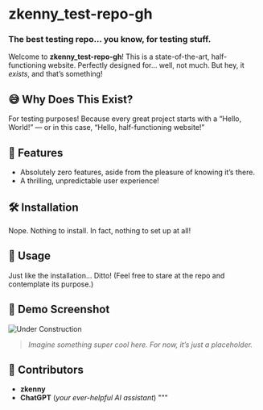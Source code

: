 # zkenny_test-repo-gh

### The best testing repo... you know, for testing stuff.

Welcome to **zkenny_test-repo-gh**! This is a state-of-the-art, half-functioning website. Perfectly designed for... well, not much. But hey, it *exists*, and that’s something!

## 😅 Why Does This Exist?
For testing purposes! Because every great project starts with a “Hello, World!” — or in this case, “Hello, half-functioning website!”

## 🎉 Features
- Absolutely zero features, aside from the pleasure of knowing it’s there.
- A thrilling, unpredictable user experience!
  
## 🛠 Installation
Nope. Nothing to install. In fact, nothing to set up at all!

## 🚀 Usage
Just like the installation... Ditto! (Feel free to stare at the repo and contemplate its purpose.)

## 🌄 Demo Screenshot
![Under Construction](https://via.placeholder.com/600x300?text=Under+Construction)

> *Imagine something super cool here. For now, it’s just a placeholder.*

## 🤝 Contributors
- **zkenny**
- **ChatGPT** (*your ever-helpful AI assistant*)
"""
